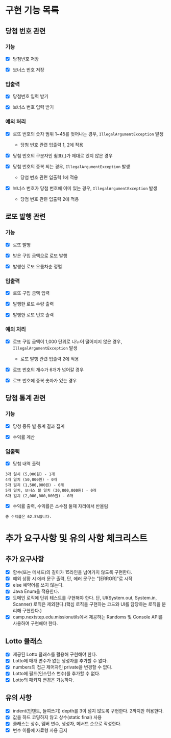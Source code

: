 # 구현 기능 목록

## 당첨 번호 관련

### 기능
- [x] 당첨번호 저장

- [x] 보너스 번호 저장

### 입출력
- [x] 당첨번호 입력 받기

- [x] 보너스 번호 입력 받기

### 예외 처리
- [x] 로또 번호의 숫자 범위 1~45를 벗어나는 경우, `IllegalArgumentException` 발생
  - 당첨 번호 관련 입출력 1, 2에 적용

- [x] 당첨 번호의 구분자인  쉼표(,)가 제대로 있지 않은 경우

- [x] 당첨 번호의 중복 되는 경우, `IllegalArgumentException` 발생
  - 당첨 번호 관련 입출력 1에 적용

- [x] 보너스 번호가 당첨 번호에 이미 있는 경우, `IllegalArgumentException` 발생
  - 당첨 번호 관련 입출력 2에 적용

## 로또 발행 관련

### 기능
- [x] 로또 발행

- [x] 받은 구입 금액으로 로또 발행

- [x] 발행한 로또 오름차순 정렬

### 입출력
- [x] 로또 구입 금액 입력

- [x] 발행한 로또 수량 출력

- [x] 발행한 로또 번호 출력

### 예외 처리
- [x] 로또 구입 금액이 1,000 단위로 나누어 떨어지지 않은 경우, `IllegalArgumentException` 발생
  - 로또 발행 관련 입출력 2에 적용

- [x] 로또 번호의 개수가 6개가 넘어갈 경우

- [x] 로또 번호에 중복 숫자가 있는 경우

## 당첨 통계 관련

### 기능
- [x] 당청 종류 별 통계 결과 집계

- [x] 수익률 계산

### 입출력
- [x] 당첨 내역 출력

```
3개 일치 (5,000원) - 1개
4개 일치 (50,000원) - 0개
5개 일치 (1,500,000원) - 0개
5개 일치, 보너스 볼 일치 (30,000,000원) - 0개
6개 일치 (2,000,000,000원) - 0개
```
- [x] 수익률 출력, 수익률은 소수점 둘재 자리에서 반올림

```
총 수익률은 62.5%입니다.
```


# 추가 요구사항 및 유의 사항 체크리스트

## 추가 요구사항
- [x] 함수(또는 메서드)의 길이가 15라인을 넘어가지 않도록 구현한다.
- [x] 예외 상황 시 에러 문구 출력, 단, 에러 문구는 "[ERROR]"로 시작
- [x] else 예약어를 쓰지 않는다.
- [x] Java Enum을 적용한다.
- [x] 도메인 로직에 단위 테스트를 구현해야 한다. 단, UI(System.out, System.in, Scanner) 로직은 제외한다.(핵심 로직을 구현하는 코드와 UI를 담당하는 로직을 분리해 구현한다.)
- [x] camp.nextstep.edu.missionutils에서 제공하는 Randoms 및 Console API를 사용하여 구현해야 한다.

## Lotto 클래스
- [x] 제공된 Lotto 클래스를 활용해 구현해야 한다.
- [x] Lotto에 매개 변수가 없는 생성자를 추가할 수 없다.
- [x] numbers의 접근 제어자인 private을 변경할 수 없다.
- [x] Lotto에 필드(인스턴스 변수)를 추가할 수 없다.
- [x] Lotto의 패키지 변경은 가능하다.

## 유의 사항
- [x] indent(인덴트, 들여쓰기) depth를 3이 넘지 않도록 구현한다. 2까지만 허용한다.
- [x] 값을 하드 코딩하지 않고 상수(static final) 사용
- [x] 클래스는 상수, 멤버 변수, 생성자, 메서드 순으로 작성한다.
- [x] 변수 이름에 자료형 사용 금지